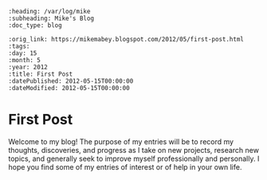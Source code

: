```{eval-rst}
:heading: /var/log/mike
:subheading: Mike's Blog
:doc_type: blog

:orig_link: https://mikemabey.blogspot.com/2012/05/first-post.html
:tags:
:day: 15
:month: 5
:year: 2012
:title: First Post
:datePublished: 2012-05-15T00:00:00
:dateModified: 2012-05-15T00:00:00
```
# First Post

Welcome to my blog! The purpose of my entries will be to record my thoughts, discoveries, and progress as I take on
new projects, research new topics, and generally seek to improve myself professionally and personally. I hope you find
some of my entries of interest or of help in your own life.
